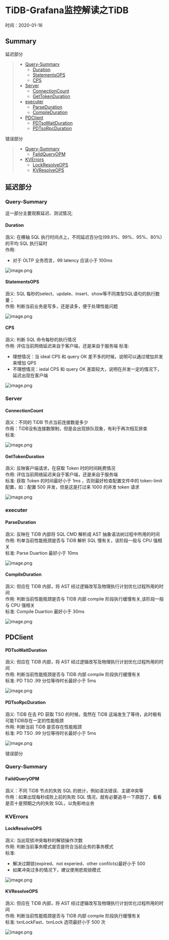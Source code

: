 # TiDB-Grafana监控解读之TiDB
时间：2020-01-16

## Summary  
延迟部分 
> - [Query-Summary](#Query-Summary)  
>   - [Duration](#Duration) 
>   - [StatementsOPS](#StatementsOPS)  
>   - [CPS](#CPS)  
> - [Server](#Server)
>   - [ConnectionCount](#ConnectionCount)  
>   - [GetTokenDuration](#GetTokenDuration)  
> - [executer](#executer)
>   - [ParseDuration](#ParseDuration)  
>   - [CompileDuration](#ParseDuration)  
> - [PDClient](#PDClient)
>   - [PDTsoWaitDuration](#PDTsoWaitDuration)  
>   - [PDTsoRpcDuration](#PDTsoRpcDuration)  

错误部分   
> - [Query-Summary](#Query-Summary)  
>     - [FaildQueryOPM](#FaildQueryOPM)  
> - [KVErrors](#KVErrors)
>   - [LockResolveOPS](#LockResolveOPS)  
>   - [KVResolveOPS](#KVResolveOPS)  



## 延迟部分  

### Query-Summary

这一部分主要观察延迟、测试情况;

#### Duration  
涵义: 在横轴 SQL 执行时间点上，不同延迟百分位(99.9%、99%、95%、80%)的平均 SQL 执行延时  
作用:   
  - 对于 OLTP 业务而言，99 latency 应该小于 100ms     

![image.png](http://cdn.lifemini.cn/dbblog/20210115/fa2ebda3f2c44f83a03b8a2e4ec786bb.png)

#### StatementsOPS 
涵义: SQL 每秒的select、update、insert、show等不同类型SQL语句的执行数量；    
作用: 判断当前业务是写多，还是读多，便于处理性能问题  

![image.png](http://cdn.lifemini.cn/dbblog/20210115/16975bf0779742b899a90ef9127208f5.png)

#### CPS 
涵义: 判断 SQL 命令每秒的执行情况  
作用: 评估当前网络延迟来自于客户端，还是来自于服务端
标准: 
  - 理想情况：当 ideal CPS 和 query OK 差不多的时候，说明可以通过增加并发来增加 QPS  
  - 不理想情况：iedal CPS 和 query OK 差距较大，说明在并发一定的情况下，延迟出现在客户端    

![image.png](./tidb-overview-pic/cps.png)

### Server

#### ConnectionCount  
涵义：不同的 TiDB 节点当前连接数是多少   
作用：TiDB没有连接数限制，但是会出现排队现象，有利于再次相互排查   
标准: 

![image.png](http://cdn.lifemini.cn/dbblog/20210115/ad385004e7cd41f78ef3af6d462054c5.png)


#### GetTokenDuration

涵义: 反映客户端请求，在获取 Token 时的时间耗费情况  
作用: 评估当前网络延迟来自于客户端，还是来自于服务端  
标准: 获取 Token 的时间最好小于 1ms ，否则最好检查配置文件中的 token-limit 配置，如：配置 500 并发，但是这是打过来 1000 的并发 token 请求    

![image.png](./tidb-overview-pic/get_token_duration.png)


### executer

#### ParseDuration

涵义: 反映在 TiDB 内部将 SQL CMD 解析成 AST 抽象语法树过程中所用的时间     
作用: 判单当前性能瓶颈是否与 TiDB 解析 SQL 慢有关，该阶段一般与 CPU 强相关  
标准: Parse Duartion 最好小于 10ms   

![image.png](./tidb-overview-pic/Parser_duration.png)


#### CompileDuration

涵义: 但应在 TiDB 内部，将 AST 经过逻辑改写及物理执行计划优化过程所用的时间    
作用: 判断当前性能瓶颈是否与 TIDB 内部 compile 阶段执行缓慢有关,该阶段一般与 CPU 强相关  
标准: Compile Duartion 最好小于 30ms       

![image.png](./tidb-overview-pic/compile_duration.png)


## PDClient

#### PDTsoWaitDuration
涵义: 但应在 TiDB 内部，将 AST 经过逻辑改写及物理执行计划优化过程所用的时间    
作用: 判断当前性能瓶颈是否与 TIDB 内部 compile 阶段执行缓慢有关  
标准: PD TSO .99 分位等待时长最好小于 5ms       

![image.png](./tidb-overview-pic/pd_tso_wait_duration.png)

#### PDTsoRpcDuration
涵义: TiDB 在去 PD 获取 TSO 的时候，竟然在 TiDB 这端发生了等待，此时极有可能TiDB存在一定的性能瓶颈    
作用: 判断当前 TiDB 是否存在性能瓶颈  
标准: PD TSO .99 分位等待时长最好小于 5ms       

![image.png](./tidb-overview-pic/pd_tso_rpc_duration.png)




错误部分

### Query-Summary

#### FaildQueryOPM    
涵义：不同 TiDB 节点的失败 SQL 的统计，例如语法错误、主键冲突等     
作用：如果出现每秒成败上前的失败 SQL 情况，就有必要追寻一下原因了，看看是否十是预期之内的失败 SQL，以免影响业务      


### KVErrors

#### LockResolveOPS
涵义: 当出现锁冲突每秒的解锁操作次数    
作用: 判断当前事务模式是否是符合当前业务的事务模式  
标准: 
  - 解决过期锁(expired、not experied、other confilcts)最好小于 500  
  - 如果冲突过多的情况下，建议使用悲观锁模式     

![image.png](./tidb-overview-pic/lock_reslove_ops.png)

#### KVResolveOPS
涵义: 但应在 TiDB 内部，将 AST 经过逻辑改写及物理执行计划优化过程所用的时间    
作用: 判断当前性能瓶颈是否与 TIDB 内部 compile 阶段执行缓慢有关  
标准: txnLockFast、txnLock 选项最好小于 500 次       

![image.png](./tidb-overview-pic/kv_backoff_ops.png)

